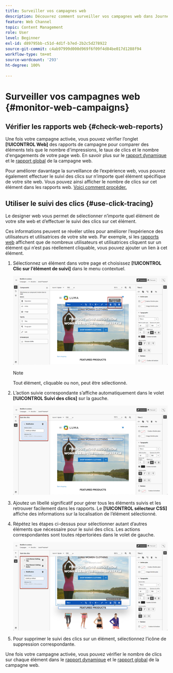 ```yaml
---
title: Surveiller vos campagnes web
description: Découvrez comment surveiller vos campagnes web dans Journey Optimizer.
feature: Web Channel
topic: Content Management
role: User
level: Beginner
exl-id: d89795bb-c51d-4d1f-b7ed-2b2c5d278922
source-git-commit: c4ab97999d000d969f6f09f4d84be017d1288f94
workflow-type: tm+mt
source-wordcount: '293'
ht-degree: 100%

---
```


# Surveiller vos campagnes web {#monitor-web-campaigns}

## Vérifier les rapports web {#check-web-reports}

Une fois votre campagne activée, vous pouvez vérifier l’onglet **[!UICONTROL Web]** des rapports de campagne pour comparer des éléments tels que le nombre d&#39;impressions, le taux de clics et le nombre d&#39;engagements de votre page web. En savoir plus sur le [rapport dynamique](../reports/campaign-live-report.md#web-tab) et le [rapport global](../reports/campaign-global-report.md#web-tab) de la campagne web.

Pour améliorer davantage la surveillance de l’expérience web, vous pouvez également effectuer le suivi des clics sur n’importe quel élément spécifique de votre site web. Vous pouvez ainsi afficher le nombre de clics sur cet élément dans les rapports web. [Voici comment procéder.](#use-click-tracing)

## Utiliser le suivi des clics {#use-click-tracing}

Le designer web vous permet de sélectionner n’importe quel élément de votre site web et d’effectuer le suivi des clics sur cet élément.

Ces informations peuvent se révéler utiles pour améliorer l’expérience des utilisateurs et utilisatrices de votre site web. Par exemple, si les [rapports web](../reports/campaign-global-report.md#web-tab) affichent que de nombreux utilisateurs et utilisatrices cliquent sur un élément qui n’est pas réellement cliquable, vous pouvez ajouter un lien à cet élément.

1. Sélectionnez un élément dans votre page et choisissez **[!UICONTROL Clic sur l’élément de suivi]** dans le menu contextuel.

   ![](assets/web-designer-click-track.png)

   >[!NOTE]
   >
   >Tout élément, cliquable ou non, peut être sélectionné.

1. L’action suivie correspondante s’affiche automatiquement dans le volet **[!UICONTROL Suivi des clics]** sur la gauche.

   ![](assets/web-designer-click-track-pane.png)

1. Ajoutez un libellé significatif pour gérer tous les éléments suivis et les retrouver facilement dans les rapports. Le **[!UICONTROL sélecteur CSS]** affiche des informations sur la localisation de l’élément sélectionné.

1. Répétez les étapes ci-dessus pour sélectionner autant d’autres éléments que nécessaire pour le suivi des clics. Les actions correspondantes sont toutes répertoriées dans le volet de gauche.

   ![](assets/web-designer-click-tracking-actions.png)

1. Pour supprimer le suivi des clics sur un élément, sélectionnez l’icône de suppression correspondante.

Une fois votre campagne activée, vous pouvez vérifier le nombre de clics sur chaque élément dans le [rapport dynamique](../reports/campaign-live-report.md#web-tab) et le [rapport global](../reports/campaign-global-report.md#web-tab) de la campagne web.
